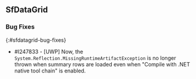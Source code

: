 ## SfDataGrid

### Bug Fixes
{:#sfdatagrid-bug-fixes}

* \#I247833 - [UWP] Now, the `System.Reflection.MissingRuntimeArtifactException` is no longer thrown when summary rows are loaded even when "Compile with .NET native tool chain" is enabled.